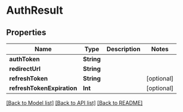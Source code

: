 # AuthResult

## Properties
Name | Type | Description | Notes
------------ | ------------- | ------------- | -------------
**authToken** | **String** |  | 
**redirectUrl** | **String** |  | 
**refreshToken** | **String** |  | [optional] 
**refreshTokenExpiration** | **Int** |  | [optional] 

[[Back to Model list]](../README.md#documentation-for-models) [[Back to API list]](../README.md#documentation-for-api-endpoints) [[Back to README]](../README.md)


